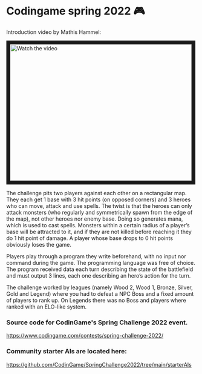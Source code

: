 # Codingame spring 2022 🎮


Introduction video by Mathis Hammel:

<a href="http://www.youtube.com/watch?feature=player_embedded&v=MyHjWftmMfQ" target="_blank">
 <img src="http://img.youtube.com/vi/MyHjWftmMfQ/mqdefault.jpg" alt="Watch the video" width="480" height="360" border="10" />
</a>

The challenge pits two players against each other on a rectangular map. They each get 1 base with 3 hit points (on opposed corners) and 3 heroes who can move, attack and use spells. The twist is that the heroes can only attack monsters (who regularly and symmetrically spawn from the edge of the map), not other heroes nor enemy base. Doing so generates mana, which is used to cast spells. Monsters within a certain radius of a player’s base will be attracted to it, and if they are not killed before reaching it they do 1 hit point of damage. A player whose base drops to 0 hit points obviously loses the game.

Players play through a program they write beforehand, with no input nor command during the game. The programming language was free of choice. The program received data each turn describing the state of the battlefield and must output 3 lines, each one describing an hero’s action for the turn.

The challenge worked by leagues (namely Wood 2, Wood 1, Bronze, Silver, Gold and Legend) where you had to defeat a NPC Boss and a fixed amount of players to rank up. On Legends there was no Boss and players where ranked with an ELO-like system.

### Source code for CodinGame's Spring Challenge 2022 event.

https://www.codingame.com/contests/spring-challenge-2022/

### Community starter AIs are located here:

https://github.com/CodinGame/SpringChallenge2022/tree/main/starterAIs
